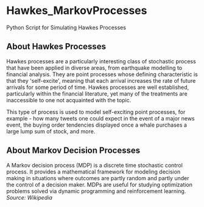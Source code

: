 # Hawkes_MarkovProcesses
Python Script for Simulating Hawkes Processes

## About Hawkes Processes
Hawkes processes are a particularly interesting class of stochastic process that have been applied in diverse areas, from earthquake modelling to financial analysis. They are point processes whose defining characteristic is that they 'self-excite', meaning that each arrival increases the rate of future arrivals for some period of time. Hawkes processes are well established, particularly within the financial literature, yet many of the treatments are inaccessible to one not acquainted with the topic. 

This type of process is used to model self-exciting point processes, for example - how many tweets one could expect in the event of a major news event, the buying order tendencies displayed once a whale purchases a large lump sum of stock, and more. 

## About Markov Decision Processes
A Markov decision process (MDP) is a discrete time stochastic control process. It provides a mathematical framework for modeling decision making in situations where outcomes are partly random and partly under the control of a decision maker. MDPs are useful for studying optimization problems solved via dynamic programming and reinforcement learning. *Source: Wikipedia*
